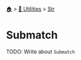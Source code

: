 <!--startTocHeader-->
[🏠](../../README.md) > [🔧 Utilities](../README.md) > [Str](README.md)
# Submatch
<!--endTocHeader-->
TODO: Write about `Submatch`
<!--startTocSubTopic-->
<!--endTocSubTopic-->
